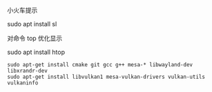 
小火车提示

sudo apt install sl

对命令 top 优化显示

sudo apt install htop

```
sudo apt-get install cmake git gcc g++ mesa-* libwayland-dev libxrandr-dev
sudo apt-get install libvulkan1 mesa-vulkan-drivers vulkan-utils
vulkaninfo
```